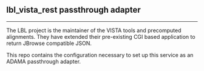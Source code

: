 ## lbl_vista_rest passthrough adapter
---

The LBL project is the maintainer of the VISTA tools and precomputed alignments. They have extended their pre-existing CGI based application to return JBrowse compatible JSON.

This repo contains the configuration necessary to set up this service as an ADAMA passthrough adapter.
